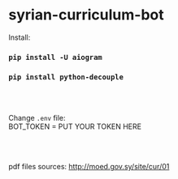 # syrian-curriculum-bot

Install:
### `pip install -U aiogram`
### `pip install python-decouple`

<br/>
<br/>

Change `.env` file:\
BOT_TOKEN = PUT YOUR TOKEN HERE

<br/>
<br/>

pdf files sources: http://moed.gov.sy/site/cur/01
